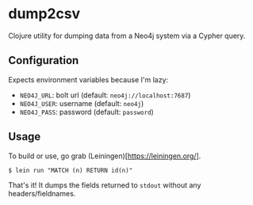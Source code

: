 # dump2csv

Clojure utility for dumping data from a Neo4j system via a Cypher query.

## Configuration
Expects environment variables because I'm lazy:

- `NEO4J_URL`: bolt url (default: `neo4j://localhost:7687`)
- `NEO4J_USER`: username (default: `neo4j`)
- `NEO4J_PASS`: password (default: `password`)

## Usage

To build or use, go grab (Leiningen)[https://leiningen.org/].

```
$ lein run "MATCH (n) RETURN id(n)"
```

That's it! It dumps the fields returned to `stdout` without any headers/fieldnames.
